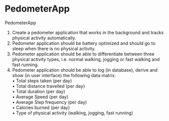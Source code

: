 # PedometerApp
PedometerApp

1.	Create a pedometer application that works in the background and tracks physical activity automatically.  
2.	Pedometer application should be battery optimized and should go to sleep when there is no physical activity.  
3.	Pedometer application should be able to differentiate between three physical activity types, i.e. normal walking, jogging or fast walking and fast running.  
4.	Pedometer application should be able to log (in database), derive and show (in user interface) the following data matrix.  
  •	Total steps taken (per day)  
  •	Total distance travelled (per day)  
  •	Total duration (per day)  
  •	Average Speed (per day)  
  •	Average Step frequency (per day)  
  •	Calories burned (per day)  
  •	Type of physical activity (walking, jogging, fast running)  
